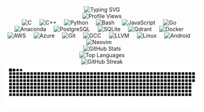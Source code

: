 <div align="center">
  <img src="https://readme-typing-svg.herokuapp.com?font=Fira+Code&size=30&duration=3000&pause=1000&color=00D4FF&center=true&vCenter=true&width=600&lines=Hey+!+I'm+Tushar;Welcome+to+my+profile+!" alt="Typing SVG" />
</div>

<div align="center">
  <img src="https://komarev.com/ghpvc/?username=vTusharr&color=blue&style=flat-square&label=Profile+Views" alt="Profile Views" />
</div>

<div align="center">
  <img src="https://cdn.jsdelivr.net/gh/devicons/devicon@latest/icons/c/c-original.svg" height="40" alt="C" />
  <img width="12" />
  <img src="https://cdn.jsdelivr.net/gh/devicons/devicon/icons/cplusplus/cplusplus-plain.svg" height="40" alt="C++" />
  <img width="12" />
  <img src="https://cdn.jsdelivr.net/gh/devicons/devicon/icons/python/python-plain.svg" height="40" alt="Python" />
  <img width="12" />
  <img src="https://cdn.jsdelivr.net/gh/devicons/devicon/icons/bash/bash-plain.svg" height="40" alt="Bash" />
  <img width="12" />
  <img src="https://cdn.jsdelivr.net/gh/devicons/devicon/icons/javascript/javascript-plain.svg" height="40" alt="JavaScript" />
  <img width="12" />
  <img src="https://cdn.jsdelivr.net/gh/devicons/devicon/icons/go/go-plain.svg" height="40" alt="Go" />
  <img width="12" />
  <img src="https://cdn.jsdelivr.net/gh/devicons/devicon/icons/anaconda/anaconda-original.svg" height="40" alt="Anaconda" />
  <img width="12" />  <img src="https://cdn.jsdelivr.net/gh/devicons/devicon/icons/postgresql/postgresql-plain.svg" height="40" alt="PostgreSQL" />
  <img width="12" />
  <img src="https://cdn.jsdelivr.net/gh/devicons/devicon/icons/sqlite/sqlite-original.svg" height="40" alt="SQLite" />
  <img width="12" />
  <img src="https://avatars.githubusercontent.com/u/73504361?s=200&v=4" height="40" alt="Qdrant" />
  <img width="12" />  <img src="https://cdn.jsdelivr.net/gh/devicons/devicon/icons/docker/docker-plain.svg" height="40" alt="Docker" />
  <img width="12" />
  <img src="https://cdn.jsdelivr.net/gh/devicons/devicon/icons/amazonwebservices/amazonwebservices-plain-wordmark.svg" height="40" alt="AWS" />
  <img width="12" />
  <img src="https://cdn.jsdelivr.net/gh/devicons/devicon/icons/azure/azure-original.svg" height="40" alt="Azure" />
  <img width="12" />
  <img src="https://cdn.jsdelivr.net/gh/devicons/devicon/icons/git/git-plain.svg" height="40" alt="Git" />
  <img width="12" />  <img src="https://cdn.jsdelivr.net/gh/devicons/devicon/icons/gcc/gcc-original.svg" height="40" alt="GCC" />
  <img width="12" />
  <img src="https://cdn.jsdelivr.net/gh/devicons/devicon/icons/llvm/llvm-original.svg" height="40" alt="LLVM" />
  <img width="12" />
  <img src="https://cdn.jsdelivr.net/gh/devicons/devicon/icons/linux/linux-original.svg" height="40" alt="Linux" />
  <img width="12" />
  <img src="https://cdn.jsdelivr.net/gh/devicons/devicon/icons/android/android-plain.svg" height="40" alt="Android" />
  <img width="12" />
  <img src="https://cdn.jsdelivr.net/gh/devicons/devicon@latest/icons/neovim/neovim-plain-wordmark.svg" height="40" alt="Neovim" />
  <img width="12" />
</div>

<div align="center">
  <img src="https://github-readme-stats.vercel.app/api?username=vTusharr&show_icons=true&theme=radical&hide_border=true&count_private=true&include_all_commits=true&hide_rank=true" alt="GitHub Stats" />
</div>

<div align="center">
  <img src="https://github-readme-stats.vercel.app/api/top-langs/?username=vTusharr&layout=compact&theme=radical&hide_border=true" alt="Top Languages" />
</div>

<div align="center">
  <img src="https://github-readme-streak-stats.herokuapp.com/?user=vTusharr&theme=radical&hide_border=true" alt="GitHub Streak" />
</div>

<div align="center">
  <img src="https://raw.githubusercontent.com/vTusharr/vTusharr/snake/snake.svg" alt="Snake Animation" />
</div>
